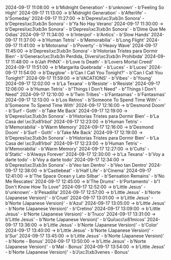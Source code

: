 2024-09-17 11:08:00 -> b'Midnight Generation' - b'unknown' - b'Feeling So High!'
2024-09-17 11:13:00 -> b'Midnight Generation' - b'Afterlife' - b'Someday'
2024-09-17 11:27:00 -> b'Depresi\xc3\xb3n Sonora' - b'Depresi\xc3\xb3n Sonora' - b'Ya No Hay Verano'
2024-09-17 11:30:00 -> b'Depresi\xc3\xb3n Sonora' - b'Depresi\xc3\xb3n Sonora' - b'Dime Que Me Odias'
2024-09-17 11:34:00 -> b'Interpol' - b'Antics' - b'Slow Hands'
2024-09-17 11:37:00 -> b'Human Tetris' - b'Memorabilia' - b'Long Flight'
2024-09-17 11:41:00 -> b'Motorama' - b'Poverty' - b'Heavy Wave'
2024-09-17 11:45:00 -> b'Depresi\xc3\xb3n Sonora' - b'Historias Tristes para Dormir Bien' - b'Generaci\xc3\xb3n Perdida, Diversi\xc3\xb3n Prohibida'
2024-09-17 11:48:00 -> b'Jah PHNX' - b'Love Is Death' - b'Lovers Mortal Creed'
2024-09-17 11:51:00 -> b'Margarita Quebrada' - b'Luces' - b'Luces'
2024-09-17 11:54:00 -> b'Dayglow' - b'Can I Call You Tonight?' - b'Can I Call You Tonight?'
2024-09-17 11:59:00 -> b'VACATIONS' - b'Vibes' - b'Young'
2024-09-17 12:02:00 -> b'La Texana' - b'Resiste' - b'Resiste'
2024-09-17 12:06:00 -> b'Human Tetris' - b"Things I Don't Need" - b"Things I Don't Need"
2024-09-17 12:10:00 -> b'Twin Tribes' - b'Fantasmas' - b'Fantasmas'
2024-09-17 12:13:00 -> b'Los Retros' - b'Someone To Spend Time With' - b'Someone To Spend Time With'
2024-09-17 12:16:00 -> b'Desmond Doom' - b'Surf - Goth' - b'Take Me Back'
2024-09-17 12:19:00 -> b'Depresi\xc3\xb3n Sonora' - b'Historias Tristes para Dormir Bien' - b'La Casa del \xc3\x81rbol'
2024-09-17 12:23:00 -> b'Human Tetris' - b'Memorabilia' - b'Warm Memory'
2024-09-17 12:16:00 -> b'Desmond Doom' - b'Surf - Goth' - b'Take Me Back'
2024-09-17 12:19:00 -> b'Depresi\xc3\xb3n Sonora' - b'Historias Tristes para Dormir Bien' - b'La Casa del \xc3\x81rbol'
2024-09-17 12:23:00 -> b'Human Tetris' - b'Memorabilia' - b'Warm Memory'
2024-09-17 12:27:00 -> b'Cults' - b'Static' - b'Always Forever'
2024-09-17 12:30:00 -> b'La Texana' - b'Voy a darte todo' - b'Voy a darte todo'
2024-09-17 12:34:00 -> b'Depresi\xc3\xb3n Sonora' - b'Veo tan Dentro' - b'Veo tan Dentro'
2024-09-17 12:38:00 -> b'Castlebeat' - b'Half Life' - b'Cinema'
2024-09-17 12:41:00 -> b'The Space Ocean y Lato Silbar' - b'Sensation Remains' - b'No Me Rescates'
2024-09-17 12:45:00 -> b'The Drums' - b'Portamento' - b"I Don't Know How To Love"
2024-09-17 12:52:00 -> b'Little Jesus' - b'unknown' - b'Pesadilla'
2024-09-17 12:57:00 -> b'Little Jesus' - b'Norte (Japanese Version)' - b'Cruel'
2024-09-17 13:01:00 -> b'Little Jesus' - b'Norte (Japanese Version)' - b'Azul'
2024-09-17 13:05:00 -> b'Little Jesus' - b'Norte (Japanese Version)' - b'Cretino'
2024-09-17 13:09:00 -> b'Little Jesus' - b'Norte (Japanese Version)' - b'Truco'
2024-09-17 13:31:00 -> b'Little Jesus' - b'Norte (Japanese Version)' - b'Qui\xcc\x81micos'
2024-09-17 13:36:00 -> b'Little Jesus' - b'Norte (Japanese Version)' - b'Color'
2024-09-17 13:40:00 -> b'Little Jesus' - b'Norte (Japanese Version)' - b'Sur'
2024-09-17 13:45:00 -> b'Little Jesus' - b'Norte (Japanese Version)' - b'Norte - Bonus'
2024-09-17 13:50:00 -> b'Little Jesus' - b'Norte (Japanese Version)' - b'Mal - Bonus'
2024-09-17 13:54:00 -> b'Little Jesus' - b'Norte (Japanese Version)' - b'J\xc3\xb3venes - Bonus'
